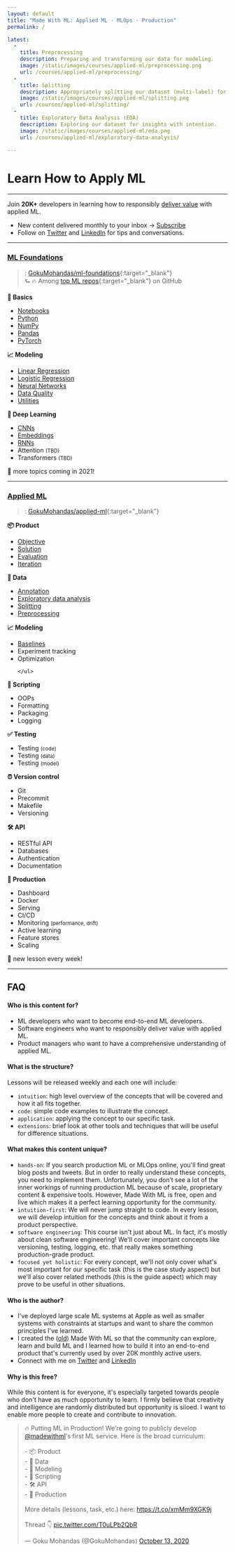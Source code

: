 ```yaml
---
layout: default
title: "Made With ML: Applied ML · MLOps · Production"
permalink: /

latest:
  -
    title: Preprocessing
    description: Preparing and transforming our data for modeling.
    image: /static/images/courses/applied-ml/preprocessing.png
    url: /courses/applied-ml/preprocessing/
  -
    title: Splitting
    description: Appropriately splitting our dataset (multi-label) for training, validation and testing.
    image: /static/images/courses/applied-ml/splitting.png
    url: /courses/applied-ml/splitting/
  -
    title: Exploratory Data Analysis (EDA)
    description: Exploring our dataset for insights with intention.
    image: /static/images/courses/applied-ml/eda.png
    url: /courses/applied-ml/exploratory-data-analysis/

---
```


<h1 class="page-title">Learn How to Apply ML</h1>
<hr class="mt-0">
<span class="post-date">Join <b>20K+</b> developers in learning how to responsibly
<a href="{% link _pages/about.md %}">deliver value</a> with applied ML.

- New content delivered monthly to your inbox →
<a class="btn btn-sm btn-primary ai-btn-purple-gradient" href="{% link _pages/subscribe.md %}"><i class="fas fa-envelope mr-2"></i>Subscribe</a>
- Follow on <a href="https://twitter.com/GokuMohandas" target="_blank"><i class="fab fa-twitter ai-color-info mr-1"></i>Twitter</a> and <a href="https://www.linkedin.com/in/goku" target="_blank"><i class="fab fa-linkedin ai-color-primary mr-1"></i>LinkedIn</a> for tips and conversations.

<hr>

<h3 id="ml-foundations"><u>ML Foundations</u></h3>

> <i class="fab fa-github ai-color-black mr-1"></i>: [GokuMohandas/ml-foundations](https://github.com/GokuMohandas/ml-foundations){:target="_blank"}<br>
⮑ 🔥 Among [top ML repos](https://github.com/topics/deep-learning){:target="_blank"} on GitHub

<div class="row mt-4">
  <div class="col-md-4">
    <b><span class="mr-1">🔢</span> Basics</b>
    <ul>
      <li><a href="{% link _courses/ml-foundations/notebooks.md %}">Notebooks</a></li>
      <li><a href="{% link _courses/ml-foundations/python.md %}">Python</a></li>
      <li><a href="{% link _courses/ml-foundations/numpy.md %}">NumPy</a></li>
      <li><a href="{% link _courses/ml-foundations/pandas.md %}">Pandas</a></li>
      <li><a href="{% link _courses/ml-foundations/pytorch.md %}">PyTorch</a></li>
    </ul>
  </div>
  <div class="col-md-4">
    <b><span class="mr-1">📈</span> Modeling</b>
    <ul>
      <li><a href="{% link _courses/ml-foundations/linear-regression.md %}">Linear Regression</a></li>
      <li><a href="{% link _courses/ml-foundations/logistic-regression.md %}">Logistic Regression</a></li>
      <li><a href="{% link _courses/ml-foundations/neural-networks.md %}">Neural Networks</a></li>
      <li><a href="{% link _courses/ml-foundations/data-quality.md %}">Data Quality</a></li>
      <li><a href="{% link _courses/ml-foundations/utilities.md %}">Utilities</a></li>
    </ul>
  </div>
  <div class="col-md-4">
    <b><span class="mr-1">🤖</span> Deep Learning</b>
    <ul>
      <li><a href="{% link _courses/ml-foundations/convolutional-neural-networks.md %}">CNNs</a></li>
      <li><a href="{% link _courses/ml-foundations/embeddings.md %}">Embeddings</a></li>
      <li><a href="{% link _courses/ml-foundations/recurrent-neural-networks.md %}">RNNs</a></li>
      <li>Attention <small>(TBD)</small></li>
      <li>Transformers <small>(TBD)</small></li>
    </ul>
  </div>
</div>

<span class="ml-1 mr-1"> 📆 </span> more topics coming in 2021!

<hr>

<h3 id="applied-ml"><u>Applied ML</u></h3>

> <i class="fab fa-github ai-color-black mr-1"></i>: [GokuMohandas/applied-ml](https://github.com/GokuMohandas/applied-ml){:target="_blank"}

<div class="row mt-4">
  <div class="col-md-4">
    <b><span class="mr-1">📦</span> Product</b>
    <ul>
      <li><a href="{% link _courses/applied-ml/objective.md %}">Objective</a></li>
      <li><a href="{% link _courses/applied-ml/solution.md %}">Solution</a></li>
      <li><a href="{% link _courses/applied-ml/evaluation.md %}">Evaluation</a></li>
      <li><a href="{% link _courses/applied-ml/iteration.md %}">Iteration</a></li>
    </ul>
    <b><span class="mr-1">🔢</span> Data</b>
    <ul>
      <li><a href="{% link _courses/applied-ml/annotation.md %}">Annotation</a></li>
      <li><a href="{% link _courses/applied-ml/exploratory-data-analysis.md %}">Exploratory data analysis</a></li>
      <li><a href="{% link _courses/applied-ml/splitting.md %}">Splitting</a></li>
      <li><a href="{% link _courses/applied-ml/preprocessing.md %}">Preprocessing</a></li>
    </ul>
    <b><span class="mr-1">📈</span> Modeling</b>
    <ul>
      <li><a href="{% link _courses/applied-ml/baselines.md %}">Baselines</a></li>
      <li>Experiment tracking</li>
      <li>Optimization</li>

    </ul>
  </div>
  <div class="col-md-4">
    <b><span class="mr-1">📝</span> Scripting</b>
    <ul>
      <li>OOPs</li>
      <li>Formatting</li>
      <li>Packaging</li>
      <li>Logging</li>
    </ul>
    <b><span class="mr-1">✅</span> Testing</b>
    <ul>
      <li>Testing <small>(code)</small></li>
      <li>Testing <small>(data)</small></li>
      <li>Testing <small>(model)</small></li>
    </ul>
    <b><span class="mr-1">⏰</span> Version control</b>
    <ul>
      <li>Git</li>
      <li>Precommit</li>
      <li>Makefile</li>
      <li>Versioning</li>
    </ul>
  </div>
  <div class="col-md-4">
    <b><span class="mr-1">🛠</span> API</b>
    <ul>
      <li>RESTful API</li>
      <li>Databases</li>
      <li>Authentication</li>
      <li>Documentation</li>
    </ul>
    <b><span class="mr-1">🚀</span> Production</b>
    <ul>
      <li>Dashboard</li>
      <li>Docker</li>
      <li>Serving</li>
      <li>CI/CD</li>
      <li>Monitoring <small>(performance, drift)</small></li>
      <li>Active learning</li>
      <li>Feature stores</li>
      <li>Scaling</li>
    </ul>
  </div>
</div>

<span class="ml-1 mr-1"> 📆 </span> new lesson every week!

<hr>

## FAQ

#### Who is this content for?
- ML developers who want to become end-to-end ML developers.
- Software engineers who want to responsibly deliver value with applied ML.
- Product managers who want to have a comprehensive understanding of applied ML.

#### What is the structure?
Lessons will be released weekly and each one will include:
- `intuition`: high level overview of the concepts that will be covered and how it all fits together.
- `code`: simple code examples to illustrate the concept.
- `application`: applying the concept to our specific task.
- `extensions`: brief look at other tools and techniques that will be useful for difference situations.

#### What makes this content unique?
- `hands-on`: If you search production ML or MLOps online, you'll find great blog posts and tweets. But in order to really understand these concepts, you need to implement them. Unfortunately, you don’t see a lot of the inner workings of running production ML because of scale, proprietary content & expensive tools. However, Made With ML is free, open and live which makes it a perfect learning opportunity for the community.
- `intuition-first`: We will never jump straight to code. In every lesson, we will develop intuition for the concepts and think about it from a product perspective.
- `software engineering`: This course isn't just about ML. In fact, it's mostly about clean software engineering! We'll cover important concepts like versioning, testing, logging, etc. that really makes something production-grade product.
- `focused yet holistic`: For every concept, we'll not only cover what's most important for our specific task (this is the case study aspect) but we'll also cover related methods (this is the guide aspect) which may prove to be useful in other situations.

#### Who is the author?
- I've deployed large scale ML systems at Apple as well as smaller systems with constraints at startups and want to share the common principles I've learned.
- I created the ([old](hhttps://twitter.com/madewithml/status/1284503478685978625)) Made With ML so that the community can explore, learn and build ML and I learned how to build it into an end-to-end product that's currently used by over 20K monthly active users.
- Connect with me on <a href="https://twitter.com/GokuMohandas" target="_blank"><i class="fab fa-twitter ai-color-info mr-1"></i>Twitter</a> and <a href="https://www.linkedin.com/in/goku" target="_blank"><i class="fab fa-linkedin ai-color-primary mr-1"></i>LinkedIn</a>

#### Why is this free?
While this content is for everyone, it's especially targeted towards people who don't have as much opportunity to learn. I firmly believe that creativity and intelligence are randomly distributed but opportunity is siloed. I want to enable more people to create and contribute to innovation.

<blockquote class="twitter-tweet"><p lang="en" dir="ltr">🔥 Putting ML in Production! We&#39;re going to publicly develop <a href="https://twitter.com/madewithml?ref_src=twsrc%5Etfw">@madewithml</a>&#39;s first ML service. Here is the broad curriculum: <br><br>- 📦 Product<br>- 🔢 Data<br>- 🤖 Modeling<br>- 📝 Scripting<br>- 🛠 API<br>- 🚀 Production<br><br>More details (lessons, task, etc.) here: <a href="https://t.co/xmMm9XGK9j">https://t.co/xmMm9XGK9j</a><br><br>Thread 👇 <a href="https://t.co/T0uLPb2QbR">pic.twitter.com/T0uLPb2QbR</a></p>&mdash; Goku Mohandas (@GokuMohandas) <a href="https://twitter.com/GokuMohandas/status/1315990996849627136?ref_src=twsrc%5Etfw">October 13, 2020</a></blockquote> <script async src="https://platform.twitter.com/widgets.js" charset="utf-8"></script>

<!-- <h2 class="page-title mb-4">Latest</h2>
<div class="card-deck">
  {% for item in page.latest %}
    <div class="card ai-card">
      <a href="{{ item.url | absolute_url }}">
        <img class="card-img-top" src="{{ item.image }}" alt="Card image cap">
      </a>
      <div class="card-body">
        <a href="{{ item.url | absolute_url }}">
          <h5 class="card-title mb-2" style="font-size: 0.95rem;">{{ item.title }}</h5>
        </a>
        <p class="card-text" style="font-size: 0.85rem !important;">{{ item.description }}</p>
      </div>
    </div>
  {% endfor %}
</div>

<hr>

{% assign courses_page = site.courses | where:"title", "Courses" | first %}
<h2 class="page-title mb-4">{{ courses_page.title }}</h2>
{{ courses_page.content }} -->

